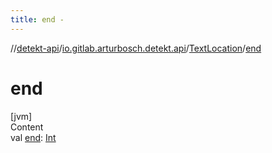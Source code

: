 ```yaml
---
title: end -
---
```

//[detekt-api](../../index.md)/[io.gitlab.arturbosch.detekt.api](../index.md)/[TextLocation](index.md)/[end](end.md)



# end  
[jvm]  
Content  
val [end](end.md): [Int](https://kotlinlang.org/api/latest/jvm/stdlib/kotlin/-int/index.html)  



